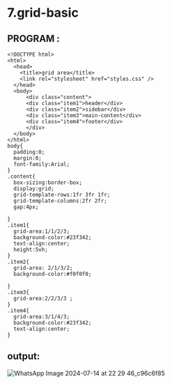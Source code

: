 # 7.grid-basic
## PROGRAM :
```
<!DOCTYPE html>
<html>
  <head>
    <title>grid area</title>
    <link rel="stylesheet" href="styles.css" />
  </head>
  <body>
      <div class="content">
      <div class="item1">header</div>
      <div class="item2">sidebar</div>
      <div class="item3">main-content</div>
      <div class="item4">footer</div>
      </div>
  </body>
</html>
body{
  padding:0;
  margin:0;
  font-family:Arial;
}
.content{
  box-sizing:border-box;
  display:grid;
  grid-template-rows:1fr 3fr 1fr;
  grid-template-columns:2fr 2fr;
  gap:4px;
 
}
.item1{
  grid-area:1/1/2/3;
  background-color:#23f342;
  text-align:center;
  height:5vh;
}
.item2{
  grid-area: 2/1/3/2;
  background-color:#f0f0f0;
  
}
.item3{
  grid-area:2/2/3/3 ;
}
.item4{
  grid-area:3/1/4/3;
  background-color:#23f342;
  text-align:center;
}

```
## output:
![WhatsApp Image 2024-07-14 at 22 29 46_c96c6f85](https://github.com/user-attachments/assets/e8cc6d6c-586b-41d1-a35e-db9d3d675075)
